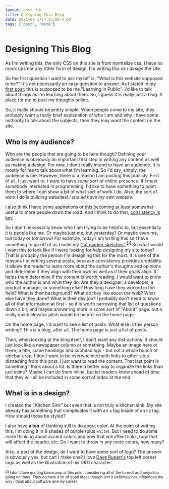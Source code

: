 ```yaml
---
layout: post.njk
title: Designing This Blog
date: 2021-07-17t7:45:00-4:00
tags: ['post', 'meta']
---
```


# Designing This Blog

<!-- Excerpt Start -->

As I'm writing this, the only CSS on this site is from normalize css. I have no
mock ups nor any other form of design. I'm writing this _as I design_ the site.

<!-- Excerpt End -->

So the first question I want to ask myself is, "What is this website supposed to
be?" It's not necessarily an easy question to answer. As I stated in
[my first post](../2021-07-15_hello-world), this is supposed to be me "Learning
in Public". I'd like to talk about things as I'm learning about them. So, I
guess it is really just a blog. A place for me to post my thoughts online.

So, it really should be pretty simple. When people come to my site, they
probably want a really brief explanation of who I am and why I have some
authority to talk about the subjects, then they may want the content on the
site.

## Who is my audience?

Who are the people that are going to be here though? Defining your audience is
obviously an important first step in writing any content as well as making a
design. For now, I don't really intend to have an audience. It is mostly for me
to talk about what I'm learning. So I'd say, simply, the audience is me.
However, there _is_ a reason I am posting this publicly. First of all, I just
want to. I want to have _some sort_ of online presence. If I meet somebody
interested in programming, I'd like to have something to point them to where I
can show a bit of what sort of work I do. Also, the sort of work I do is
building websites! _I should have my own website!_

I also think I have some aspirations of this becoming at least somewhat useful
to more people down the road. And I think to do that,
[consistency is key](https://chriscoyier.net/2020/09/06/the-key-to-blogging-success/).

So I don't necessarily know who I am trying to be helpful to, but essentially it
is people like me. Or maybe just me, but yesterday? Or maybe even me, but today
or tomorrow! For example, today I am writing this so I have something to go off
of as I build my <span id="footnote-back-1">
["fat marker sketches"](https://basecamp.com/shapeup/1.3-chapter-04#fat-marker-sketches)
</span><sup><a href="#footnote-1">[1]</a></sup> So what would I want this to
look like if I were looking for help designing my site today? That is probably
the person I'm designing this for the most. It is one of the reasons I'm writing
several posts, because consistency provides credibility. It allows the reader to
learn more about the author's thoughts and opinions and determine if they align
with their own as well as if their goals align. It helps them determine if the
content is worth reading. I would want to know who the author is and what they
do. Are they a designer, a developer, a product manager, or something else? How
long have they worked in the field? What is their background? What do they like
about the web? What else have they done? What is their day job? I probably don't
need to know all of that information at first - so it is worth narrowing that
list of questions down a bit, and maybe answering more in some sort of "About"
page. but a really quick elevator pitch would be helpful on the home page.

On the home page, I'd want to see a list of posts. What else is this person
writing? This is a blog, after all. The home page is just a list of posts.

Then, when looking at the blog itself, I don't want any distractions. It should
just look like a newspaper column or something. Maybe an image here or there, a
title, some headings and subheadings - but not a whole bunch of sidebar crap. I
don't want to be overwhelmed with links to other sites distracting from this
post. I just want to read the content. That last point is something I think
about a lot. Is there a better way to organize the links than just inline? Maybe
I can do them inline, but let readers know ahead of time that they will all be
included in some sort of index at the end.

## What is in a design?

I created the "Kitchen Sink" but even that is not truly a kitchen sink. My site
already has something that complicates it with an `a` tag inside of an `h2` tag.
How should those be styled?

I also have **a ton** of thinking still to do about color. At the point of
writing this, I'm doing it in 9 shades of purple (plus `white`). But I need to
do some more thinking about accent colors and how that will affect links, how
that will affect the header, etc. Do I want to throw in any more colors, how
many?

Also, a part of the design, do I want to have some sort of logo? The answer is
obviously yes, but can I make one? I love [Dave Rupert's](daverupert.com) top
left corner logo as well as the illustration of his D&D character.

<small id="footnote-1">
  <sup><a href="#footnote-back-1">[1]</a></sup> I don't love quoting basecamp at
  this point considering all of the turmoil and prejudice going on there. They
  do have a lot of good ideas though and it definitely has influenced the way I
  think about software and my career.
</small>
